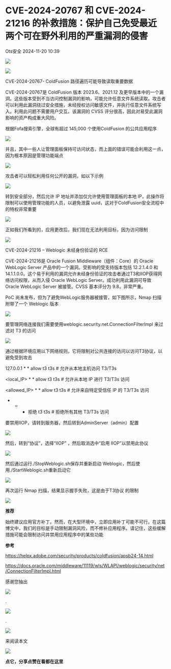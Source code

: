 #  CVE-2024-20767 和 CVE-2024-21216 的补救措施：保护自己免受最近两个可在野外利用的严重漏洞的侵害   
 Ots安全   2024-11-20 10:39  
  
![](https://mmbiz.qpic.cn/mmbiz_gif/bL2iaicTYdZn7gtxSFZlfuCW6AdQib8Q1onbR0U2h9icP1eRO6wH0AcyJmqZ7USD0uOYncCYIH7ZEE8IicAOPxyb9IA/640?wx_fmt=gif "")  
  
![](https://mmbiz.qpic.cn/sz_mmbiz_png/rWGOWg48taeEfwPfBRfibjX92PgMVbhTP0P2frZhbCB8pciakDdVnyClkv39nRGW0zCBSeEdu8QgDjBibhHck1ozA/640?wx_fmt=png&from=appmsg "")  
  
CVE-2024-20767- ColdFusion 路径遍历可能导致读取重要数据  
  
CVE-2024-20767是 ColdFusion 版本 2023.6、2021.12 及更早版本中的一个漏洞。这些版本受到不当访问控制漏洞的影响，可能允许任意文件系统读取。攻击者可以利用此漏洞绕过安全措施，未经授权访问敏感文件，并执行任意文件系统写入。利用此问题不需要用户交互。该漏洞的 CVSS 评分很高，因此对易受此漏洞影响的资产构成重大风险。  
  
根据Fofa搜索引擎，全球有超过 145,000 个使用ColdFusion 的公共应用程序  
  
![](https://mmbiz.qpic.cn/sz_mmbiz_png/rWGOWg48taeEfwPfBRfibjX92PgMVbhTPAOGL4iaXOmvDdcSwH43sIibiaEicz34BHaWVZkuz18IzQyKhaSDlPEdogg/640?wx_fmt=png&from=appmsg "")  
  
并且，其中一些人让管理面板保持可访问状态，而上面的错误可能会利用这一点，因为根本原因是管理功能端点  
  
![](https://mmbiz.qpic.cn/sz_mmbiz_png/rWGOWg48taeEfwPfBRfibjX92PgMVbhTPTNsCial3OM4Z9FXdrYqTS9K2yctzS0mONFrz8uVHN44zE3VcZcMpbcA/640?wx_fmt=png&from=appmsg "")  
  
攻击者可以轻松利用任何公开的漏洞，如以下示例  
  
![](https://mmbiz.qpic.cn/sz_mmbiz_png/rWGOWg48taeEfwPfBRfibjX92PgMVbhTPSvCrWQiaP2fnPiauYjfYGYfxEYicIjmu5hVWRcfB8YNkkXlWJoqiaTnwOQ/640?wx_fmt=png&from=appmsg "")  
  
转到安全部分，然后允许 IP 地址并添加仅允许使用管理面板的本地 IP，此操作将限制可以使用管理功能的人员，以避免泄露 uuid，这对于ColdFusion安全流程中的特权非常重要  
  
![](https://mmbiz.qpic.cn/sz_mmbiz_png/rWGOWg48taeEfwPfBRfibjX92PgMVbhTP0XGttZ0dj7yqc7qGhOUnrVTG6ZNJ24wIy5OOydpsT4GS2dicFtuHIjA/640?wx_fmt=png&from=appmsg "")  
  
正如我们所看到的，应用更改后，我们现在无法利用目标，因为访问限制   
  
![](https://mmbiz.qpic.cn/sz_mmbiz_png/rWGOWg48taeEfwPfBRfibjX92PgMVbhTPMAFnXdiaDQJab9yrUmJbctqKP7QxqzXngriakUo7WgpvKCLnhZlom78w/640?wx_fmt=png&from=appmsg "")  
  
CVE-2024-21216 – Weblogic 未经身份验证的 RCE  
  
CVE-2024-21216是 Oracle Fusion Middleware（组件：Core）的 Oracle WebLogic Server 产品中的一个漏洞。受影响的受支持版本包括 12.2.1.4.0 和 14.1.1.0.0。这个易于利用的漏洞允许未经身份验证的攻击者通过T3和IIOP获得网络访问权限，从而入侵 Oracle WebLogic Server。成功利用此漏洞可导致 Oracle WebLogic Server 被接管。CVSS 基本评分为 9.8，非常严重。  
  
PoC 尚未发布，但为了避免WebLogic服务器被接管，如下图所示，Nmap 扫描附带了一个 Weblogic 版本  
  
![](https://mmbiz.qpic.cn/sz_mmbiz_png/rWGOWg48taeEfwPfBRfibjX92PgMVbhTPorKKMk0m9ygsYvCFnkCjdVf7r32qLXHcRwWlXpKRsUxwzNFYo3OWTQ/640?wx_fmt=png&from=appmsg "")  
  
要管理网络连接我们需要使用weblogic.security.net.ConnectionFilterImpl 来过滤对 T3 的访问  
  
![](https://mmbiz.qpic.cn/sz_mmbiz_png/rWGOWg48taeEfwPfBRfibjX92PgMVbhTPKKsltibfy3ibaGib57vafhfKxOxULV08px13U5Ykn4CP5E9Ah5oW4ABOQ/640?wx_fmt=png&from=appmsg "")  
  
通过根据环境应用以下网络规则，它将限制对公共连接的访问以访问T3协议，以避免受到攻击  
  
127.0.0.1 * * allow t3 t3s # 允许从本地主机访问 T3/T3s  
  
<local_IP> * * allow t3 t3s # 允许从本地 IP 进行 T3/T3s 访问  
  
<allowed_IP> * * allow t3 t3s # 允许来自特定受信任 IP 的 T3/T3s 访问  
  
* * * 拒绝 t3 t3s # 拒绝所有其他 T3/T3s 访问  
  
要禁用IIOP，请转到服务器，然后转到AdminServer（admin）配置  
  
![](https://mmbiz.qpic.cn/sz_mmbiz_png/rWGOWg48taeEfwPfBRfibjX92PgMVbhTP2Lo1cHfBaMsecicWKqPaIfwuXRfRYC2DRdZBqvRl4Caf51kbFlia6Law/640?wx_fmt=png&from=appmsg "")  
  
然后，转到“协议”，选择“IIOP” ，然后取消选中“启用 IIOP”以禁用此协议  
  
![](https://mmbiz.qpic.cn/sz_mmbiz_png/rWGOWg48taeEfwPfBRfibjX92PgMVbhTPmiaBQN1YgLGSpl2FoWQJaq2yQad4IiaLBCGLBomclwCDVoS6MW0E5J3g/640?wx_fmt=png&from=appmsg "")  
  
然后通过运行./StopWeblogic.sh保存并重新启动 Weblogic，然后使用./StartWeblogic.sh重新启动它  
  
![](https://mmbiz.qpic.cn/sz_mmbiz_png/rWGOWg48taeEfwPfBRfibjX92PgMVbhTPzEOz1Pb753ghTu76MtN76HM0ECBQzLgicNlIcmuUIrnMVb29Poehkog/640?wx_fmt=png&from=appmsg "")  
  
再次运行 Nmap 扫描，结果显示握手失败，这是由于T3协议 的限制  
  
![](https://mmbiz.qpic.cn/sz_mmbiz_png/rWGOWg48taeEfwPfBRfibjX92PgMVbhTPsMpwGuBCZf6JicSsBQvZNqrNy3QRxaQnKnicJ6bCWC71Pl4jbaR88OrA/640?wx_fmt=png&from=appmsg "")  
  
**推荐**  
  
始终建议应用官方补丁。然而，在大型环境中，立即应用补丁可能不可行。在这篇博文中，我们的目标是手动限制漏洞风险，而不修补应用程序。请记住，这些缓解措施可能会限制访问并禁用应用程序中的某些功能  
  
**参考**  
  
https://helpx.adobe.com/security/products/coldfusion/apsb24-14.html  
  
https://docs.oracle.com/middleware/11119/wls/WLAPI/weblogic/security/net/ConnectionFilterImpl.html  
  
  
  
感谢您抽出  
  
![](https://mmbiz.qpic.cn/mmbiz_gif/Ljib4So7yuWgdSBqOibtgiaYWjL4pkRXwycNnFvFYVgXoExRy0gqCkqvrAghf8KPXnwQaYq77HMsjcVka7kPcBDQw/640?wx_fmt=gif "")  
  
.  
  
![](https://mmbiz.qpic.cn/mmbiz_gif/Ljib4So7yuWgdSBqOibtgiaYWjL4pkRXwycd5KMTutPwNWA97H5MPISWXLTXp0ibK5LXCBAXX388gY0ibXhWOxoEKBA/640?wx_fmt=gif "")  
  
.  
  
![](https://mmbiz.qpic.cn/mmbiz_gif/Ljib4So7yuWgdSBqOibtgiaYWjL4pkRXwycU99fZEhvngeeAhFOvhTibttSplYbBpeeLZGgZt41El4icmrBibojkvLNw/640?wx_fmt=gif "")  
  
来阅读本文  
  
![](https://mmbiz.qpic.cn/mmbiz_gif/Ljib4So7yuWge7Mibiad1tV0iaF8zSD5gzicbxDmfZCEL7vuOevN97CwUoUM5MLeKWibWlibSMwbpJ28lVg1yj1rQflyQ/640?wx_fmt=gif "")  
  
**点它，分享点赞在看都在这里**  
  
